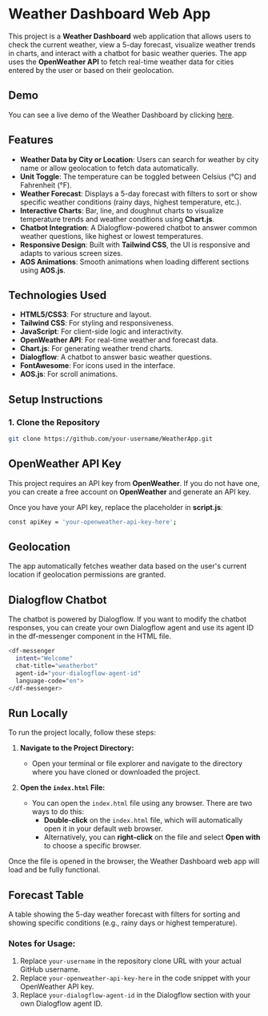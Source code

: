 # Weather Dashboard Web App

This project is a **Weather Dashboard** web application that allows users to check the current weather, view a 5-day forecast, visualize weather trends in charts, and interact with a chatbot for basic weather queries. The app uses the **OpenWeather API** to fetch real-time weather data for cities entered by the user or based on their geolocation.

## Demo

You can see a live demo of the Weather Dashboard by clicking [here](https://weather-app-eight-steel-61.vercel.app).

## Features

- **Weather Data by City or Location**: Users can search for weather by city name or allow geolocation to fetch data automatically.
- **Unit Toggle**: The temperature can be toggled between Celsius (°C) and Fahrenheit (°F).
- **Weather Forecast**: Displays a 5-day forecast with filters to sort or show specific weather conditions (rainy days, highest temperature, etc.).
- **Interactive Charts**: Bar, line, and doughnut charts to visualize temperature trends and weather conditions using **Chart.js**.
- **Chatbot Integration**: A Dialogflow-powered chatbot to answer common weather questions, like highest or lowest temperatures.
- **Responsive Design**: Built with **Tailwind CSS**, the UI is responsive and adapts to various screen sizes.
- **AOS Animations**: Smooth animations when loading different sections using **AOS.js**.

## Technologies Used

- **HTML5/CSS3**: For structure and layout.
- **Tailwind CSS**: For styling and responsiveness.
- **JavaScript**: For client-side logic and interactivity.
- **OpenWeather API**: For real-time weather and forecast data.
- **Chart.js**: For generating weather trend charts.
- **Dialogflow**: A chatbot to answer basic weather questions.
- **FontAwesome**: For icons used in the interface.
- **AOS.js**: For scroll animations.

## Setup Instructions

### 1. Clone the Repository

```bash
git clone https://github.com/your-username/WeatherApp.git
```

## OpenWeather API Key

This project requires an API key from **OpenWeather**. If you do not have one, you can create a free account on **OpenWeather** and generate an API key.

Once you have your API key, replace the placeholder in **script.js**:
```bash
const apiKey = 'your-openweather-api-key-here';

```

## Geolocation

The app automatically fetches weather data based on the user's current location if geolocation permissions are granted.

## Dialogflow Chatbot


The chatbot is powered by Dialogflow. If you want to modify the chatbot responses, you can create your own Dialogflow agent and use its agent ID in the df-messenger component in the HTML file.

```bash
<df-messenger
  intent="Welcome"
  chat-title="weatherbot"
  agent-id="your-dialogflow-agent-id"
  language-code="en">
</df-messenger>


```

## Run Locally

To run the project locally, follow these steps:

1. **Navigate to the Project Directory:**
   - Open your terminal or file explorer and navigate to the directory where you have cloned or downloaded the project.

2. **Open the `index.html` File:**
   - You can open the `index.html` file using any browser. There are two ways to do this:
     - **Double-click** on the `index.html` file, which will automatically open it in your default web browser.
     - Alternatively, you can **right-click** on the file and select **Open with** to choose a specific browser.

Once the file is opened in the browser, the Weather Dashboard web app will load and be fully functional.


## Forecast Table
A table showing the 5-day weather forecast with filters for sorting and showing specific conditions (e.g., rainy days or highest temperature).



### Notes for Usage:
1. Replace `your-username` in the repository clone URL with your actual GitHub username.
2. Replace `your-openweather-api-key-here` in the code snippet with your OpenWeather API key.
3. Replace `your-dialogflow-agent-id` in the Dialogflow section with your own Dialogflow agent ID.


